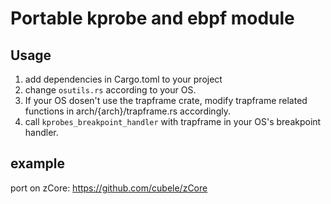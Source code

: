 # Portable kprobe and ebpf module

## Usage

1. add dependencies in Cargo.toml to your project
2. change `osutils.rs` according to your OS.
3. If your OS dosen't use the trapframe crate, modify trapframe related functions in arch/{arch}/trapframe.rs accordingly.
4. call `kprobes_breakpoint_handler` with trapframe in your OS's breakpoint handler.

## example

port on zCore: https://github.com/cubele/zCore